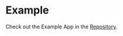 # Example
Check out the Example App in the [Repository](https://github.com/esysberlin/esys-flutter-share).
